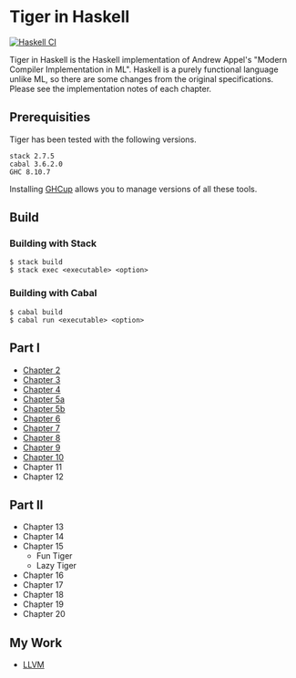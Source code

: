 # Tiger in Haskell

[![Haskell CI](https://github.com/ksrky/Tiger/actions/workflows/haskell.yml/badge.svg)](https://github.com/ksrky/Tiger/actions/workflows/haskell.yml)

Tiger in Haskell is the Haskell implementation of Andrew Appel's "Modern Compiler Implementation in ML".
Haskell is a purely functional language unlike ML, so there are some changes from the original specifications.
Please see the implementation notes of each chapter.

## Prerequisities

Tiger has been tested with the following versions.

```
stack 2.7.5
cabal 3.6.2.0
GHC 8.10.7
```

Installing [GHCup](https://www.haskell.org/ghcup/) allows you to manage versions of all these tools.

## Build

### Building with Stack

```command
$ stack build
$ stack exec <executable> <option>
```

### Building with Cabal

```command
$ cabal build
$ cabal run <executable> <option>
```

## Part I

- [Chapter 2](https://github.com/ksrky/Tiger/tree/master/src/chapter2)
- [Chapter 3](https://github.com/ksrky/Tiger/tree/master/src/chapter3)
- [Chapter 4](https://github.com/ksrky/Tiger/tree/master/src/chapter4)
- [Chapter 5a](https://github.com/ksrky/Tiger/tree/master/src/chapter5a)
- [Chapter 5b](https://github.com/ksrky/Tiger/tree/master/src/chapter5b)
- [Chapter 6](https://github.com/ksrky/Tiger/tree/master/src/chapter6)
- [Chapter 7](https://github.com/ksrky/Tiger/tree/master/src/chapter7)
- [Chapter 8](https://github.com/ksrky/Tiger/tree/master/src/chapter8)
- [Chapter 9](https://github.com/ksrky/Tiger/tree/master/src/chapter9)
- [Chapter 10](https://github.com/ksrky/Tiger/tree/master/src/chapter10)
- Chapter 11
- Chapter 12

## Part II

- Chapter 13
- Chapter 14
- Chapter 15
  - Fun Tiger
  - Lazy Tiger
- Chapter 16
- Chapter 17
- Chapter 18
- Chapter 19
- Chapter 20

## My Work

- [LLVM](https://github.com/ksrky/Tiger/tree/master/src/llvm)

